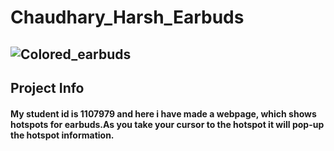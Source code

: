 # Chaudhary_Harsh_Earbuds
## ![Colored_earbuds](https://github.com/Harssh07/Chaudhary_Harsh_Earbuds/assets/121983623/11fe4a4b-b551-4eaa-a0ab-f2f35fd81092)

## Project Info
#### My student id is 1107979 and here i have made a webpage, which shows hotspots for earbuds.As you take your cursor to the hotspot it will pop-up the hotspot information.
